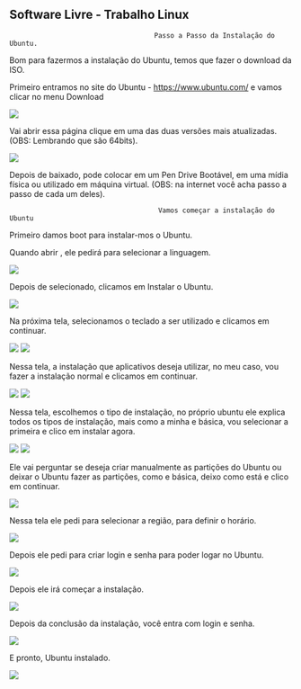 ## Software Livre - Trabalho Linux

                                        Passo a Passo da Instalação do Ubuntu.

Bom para fazermos a instalação do Ubuntu, temos que fazer o download da ISO.

Primeiro entramos no site do Ubuntu - https://www.ubuntu.com/ e vamos clicar no menu Download

<img src="download.ubuntu.png">

Vai abrir essa página clique em uma das duas versões mais atualizadas. (OBS: Lembrando que são 64bits).

<img src="download.ubuntu2.png">

Depois de baixado, pode colocar em um Pen Drive Bootável, em uma mídia física ou utilizado em máquina virtual. (OBS: na internet você acha passo a passo de cada um deles).


                                         Vamos começar a instalação do Ubuntu
                                         
Primeiro damos boot para instalar-mos o Ubuntu.

Quando abrir , ele pedirá para selecionar a linguagem.

<img src="idioma.png">

Depois de selecionado, clicamos em Instalar o Ubuntu.

<img src="instalar.png">

Na próxima tela, selecionamos o teclado a ser utilizado e clicamos em continuar.

<img src="instalacao2.png">
<img src="instalacao3.png">

Nessa tela, a instalação que aplicativos deseja utilizar, no meu caso, vou fazer a instalação normal e clicamos em continuar.

<img src="atualizacao1.png">
<img src="atualizacao2.png">

Nessa tela, escolhemos o tipo de instalação, no próprio ubuntu ele explica todos os tipos de instalação, mais como a minha e básica, vou selecionar a primeira e clico em instalar agora.

<img src="tipoi1.png">
<img src="tipoi2.png">

Ele vai perguntar se deseja criar manualmente as partições do Ubuntu ou deixar o Ubuntu fazer as partições, como e básica, deixo como está e clico em continuar.

<img src="mudancas.png">

Nessa tela ele pedi para selecionar a região, para definir o horário.

<img src="cidade.png">

Depois ele pedi para criar login e senha para poder logar no Ubuntu.

<img src="nome.senha.png">

Depois ele irá começar a instalação.

<img src="instalacao4.png">

Depois da conclusão da instalação, você entra com login e senha.

<img src="telalogin.png">

E pronto, Ubuntu instalado.

<img src="inicio.png">








